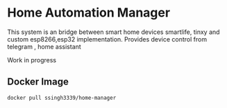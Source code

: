 # Home Automation Manager

This system is an bridge between smart home devices smartlife, tinxy and custom esp8266,esp32 implementation. Provides device control from telegram , home assistant

Work in progress

## Docker Image
```script
docker pull ssingh3339/home-manager
```
